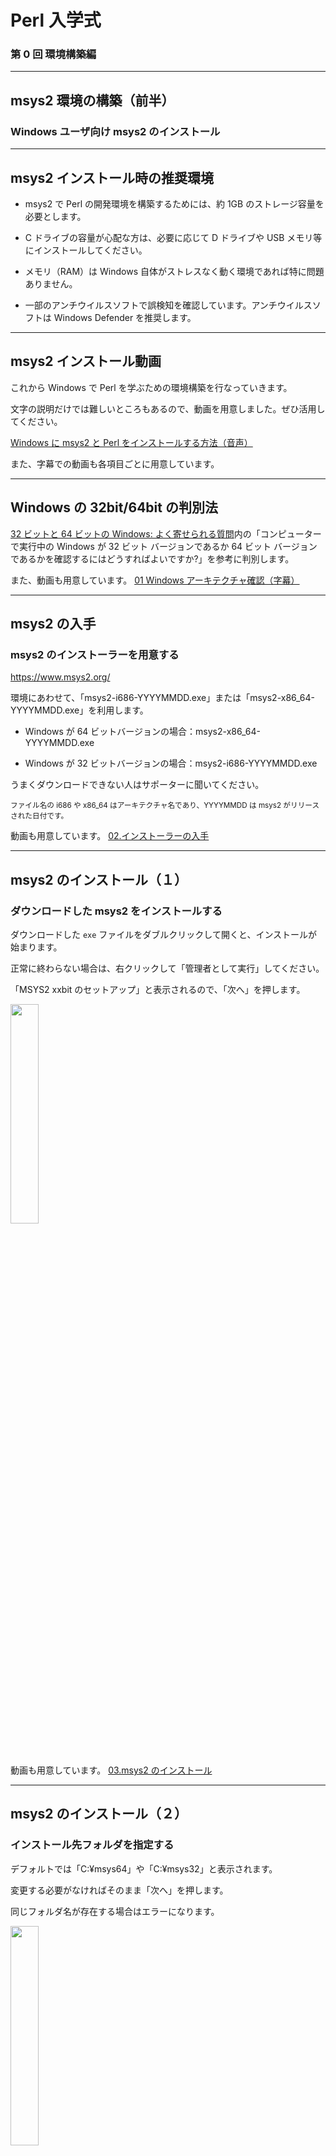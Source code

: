 # Perl 入学式

### 第 0 回 環境構築編

---

## msys2 環境の構築（前半）

### Windows ユーザ向け msys2 のインストール

---

## msys2 インストール時の推奨環境

- msys2 で Perl の開発環境を構築するためには、約 1GB のストレージ容量を必要とします。

- C ドライブの容量が心配な方は、必要に応じて D ドライブや USB メモリ等にインストールしてください。

- メモリ（RAM）は Windows 自体がストレスなく動く環境であれば特に問題ありません。

- 一部のアンチウイルスソフトで誤検知を確認しています。アンチウイルスソフトは Windows Defender を推奨します。

---

## msys2 インストール動画

これから Windows で Perl を学ぶための環境構築を行なっていきます。

文字の説明だけでは難しいところもあるので、動画を用意しました。ぜひ活用してください。

<a href="https://youtu.be/--XD8Q63XfU" target="_blank">Windows に msys2 と Perl をインストールする方法（音声）</a>

また、字幕での動画も各項目ごとに用意しています。

---

## Windows の 32bit/64bit の判別法

<a href="https://support.microsoft.com/ja-jp/help/15056/windows-32-64-bit-faq" target="_blank">32 ビットと 64 ビットの Windows: よく寄せられる質問</a>内の「コンピューターで実行中の Windows が 32 ビット バージョンであるか 64 ビット バージョンであるかを確認するにはどうすればよいですか?」を参考に判別します。

また、動画も用意しています。
<a href="https://youtu.be/55PqdgiJ-mU" target="_blank">01 Windows アーキテクチャ確認（字幕）</a>

---

## msys2 の入手

### msys2 のインストーラーを用意する

<a href="https://www.msys2.org/" target="_blank">https://www.msys2.org/</a>

環境にあわせて、「msys2-i686-YYYYMMDD.exe」または「msys2-x86_64-YYYYMMDD.exe」を利用します。

- Windows が 64 ビットバージョンの場合：msys2-x86_64-YYYYMMDD.exe

- Windows が 32 ビットバージョンの場合：msys2-i686-YYYYMMDD.exe

うまくダウンロードできない人はサポーターに聞いてください。

<small>ファイル名の i686 や x86_64 はアーキテクチャ名であり、YYYYMMDD は msys2 がリリースされた日付です。</small>

動画も用意しています。
<a href="https://youtu.be/YD_2pi6isQ4" target="_blank">02.インストーラーの入手</a>

---

## msys2 のインストール（１）

### ダウンロードした msys2 をインストールする

ダウンロードした `exe` ファイルをダブルクリックして開くと、インストールが始まります。

正常に終わらない場合は、右クリックして「管理者として実行」してください。

「MSYS2 xxbit のセットアップ」と表示されるので、「次へ」を押します。

<img src="image/0.png" align='left' style='width: 30%'><br clear="all">

<br clear="all">

動画も用意しています。
<a href="https://youtu.be/LNPbSXNH0yM" target="_blank">03.msys2 のインストール</a>

---

## msys2 のインストール（２）

### インストール先フォルダを指定する

デフォルトでは「C:¥msys64」や「C:¥msys32」と表示されます。

変更する必要がなければそのまま「次へ」を押します。

同じフォルダ名が存在する場合はエラーになります。

<img src="image/1.png" align='left' style='width: 30%'>

<br clear="all">

---

## msys2 のインストール（３）

### スタートメニューのショートカット名を指定

デフォルトでは「MSYS2 64bit」や「MSYS2 32bit」と表示されます。

任意の名前を指定できますが、変更する必要がなければそのまま「次へ」を押します。

<img src="image/2.png" align='left' style='width: 30%'>

<br clear="all">

---

## msys2 のインストール（４）

### インストールを開始します

ここまで完了すると「MSYS2 64bit のインストール」または「MSYS2 32bit のインストール」と表示され、msys2 のインストールがはじまります。
<img src="image/3.png" align='left' style='width: 30%'>

<br clear="all">

---

## msys2 のインストール（５）

### インストールの完了

インストールが完了すると「MSYS2 64bit のウィザードの完了」または「MSYS2 32bit のウィザードの完了」と表示されます。
<img src="image/4.png" align='left' style='width: 30%'>

<br clear="all">

「MSYS2 64bit を実行中。」「MSYS2 32bit を実行中。」どちらかが表示されます。チェックボックスはオンにしたまま「完了」をクリックします。

---

## msys2 のインストール（６）

### msys2 の起動

インストーラーで「完了」をクリックすると msys2 が起動します。

<img src="image/5.png" align='left' style='width: 30%'>

<br clear="all">

この「黒い窓」「黒い画面」のことを「**ターミナル**」「**端末**」と言います。

---

## msys2 のインストール（7）

### msys2 の起動（2 回目以降）

次回以降は次のどちらかの方法で起動します。

- スタートメニューから「MSYS2 MSYS」を選択して起動

- インストールしたディレクトリ内の「msys2.exe」を起動

- タスクバーの検索メニューに msys2 と入力し、検索候補の中から「MSYS2 MSYS」を選択して起動

---

## msys2 のインストール（8）

### msys2 を起動したときに

次のようなウィンドウが表示される場合があります。

<img src="image/mintty1.png" align='left' style='width: 30%'>

<br clear="all">

この場合は、「MSYS2」を選択します。

<small>Perl を利用する場合は「MSYS2」が適しているため</small>

---

## msys2 環境の構築（後半）

### Windows ユーザ向け Perl のインストール

---

## msys2 のセットアップ（１）

### パッケージマネージャを利用する

**パッケージマネージャ**はソフトウェアを管理するためのソフトウェアです。

このパッケージマネージャを利用して Perl をインストールします。

msys2 では <ruby>pacman<rt>パックマン</rt></ruby> というパッケージマネージャを利用します。

---

## msys2 のセットアップ（２）

### コマンド入力時の注意点

これ以降、下記のように入力コマンドを示す記載が頻繁に例示されます。

```bash
# msys2 とデータベース情報のアップデート
$ pacman -Syu
```

「<ruby>`#`<rt>シャープ</rt></ruby>」から始まる行はコメントです。**入力は不要**です。

「<ruby>`$`<rt>ダラー</rt></ruby>」はプロンプトです。コマンドが入力ができる状態であることを意味します。`$` の入力は必要ありません。

上記は `pacman -Syu`と入力し、行末で enter キー、またはリターンキーを押すことを意味します。

Perl のインストールまで動画も用意しています。
<a href="https://youtu.be/I6zO4l6koMU" target="_blank">04.Perl のインストール</a>

---

## msys2 のセットアップ（３）

### パッケージマネージャを利用する

利用するソフトウェアを最新で安全な状態に保つためには、パッケージマネージャが管理している情報の更新が不可欠です。

次のコマンドを実行して pacman が管理しているデータベースを更新しましょう。

大文字・小文字にも意味があります。書いてある通りに入力してください。

```bash
# msys2 とデータベース情報のアップデート
$ pacman -Syu
```

<img src="image/7.png" align='right' style='width: 30%'>

<br clear="all">

アップデートが成功すると、ターミナルは自動で閉じられます。

---

## msys2 のセットアップ（４）

### msys2 に perl をインストールする

pacman を利用して、さまざまなソフトウェアをインストールすることができます。

さっそく perl をインストールしてみましょう。

---

## msys2 のセットアップ（５）

### msys2 に perl をインストールする

次のコマンドを実行して perl を利用するために必要なソフトウェアをインストールします。
すべて完了するまで少し時間がかかります。

```bash
# perlと必要なソフトウェアのインストール
$ yes "" | pacman -Sy perl perl-CPAN msys2-devel make libcrypt-devel openssl perl-Net-SSLeay perl-IO-Socket-SSL
```

<img src="image/8.png" align='left' style='width: 30%'>

<br clear="all">

---

## perl の動作確認

### Windows ユーザ向け msys2 版

---

## perl の動作確認（１）

### perl が動作することを確認しましょう

次のコマンドを実行して perl のバージョンを確認します。

`This is perl 5, version xx, ...` などと表示されれば、インストールは成功しています。

```bash
# perlのバージョンを確認する
$ perl -v
```

<img src="image/9.png" align='left' style='width: 30%'>

<br clear="all">

---

## perl の動作確認（２）

### cpan が動作することを確認しましょう

次のコマンドを実行して perl で利用する cpan が動作することを確認します。

```bash
# cpanの動作状況を確認する。入力を求められるので yes と入力してエンターキーを押す
$ cpan JSON::XS

# インストールが完了したら以下を実行。正常な場合は何も出力されません。
$ perl -MJSON::XS -e 1
```

---

## perl の動作確認（3）

### すでに別の Perl をインストールしている場合

<img src="image/10.png" align='left' style='width: 30%'>

<br clear="all">

既に別の Perl をインストールしている場合、環境変数 PERL5LIB の影響を受ける場合があります。

その場合は「PERL5LIB=」などを実行し、PERL5LIB を空にしてから実行してください。

---

## msys2 の基本

### Windows ユーザ向け

---

## msys2 の基本 (１)

msys2 に限らず、ほとんど全てのソフトウェアは様々な理由でアップデートされます。

msys2 は pacman 利用することで、インストールされているソフトウェアを最新にすることができます。定期的に実行しましょう。

以下のコマンドを実行すると msys2 にインストールされているソフトウェアがアップデートされます。

ただし、アップデートは時間がかかるため、**ここでは実行せずに家で実行する** ようにしてください。

```bash
# ソフトウェアのアップデート
$ pacman -Syu
```

更新内容によっては、全ての更新が 1 度で終了せずに msys2 を 1 度閉じてから、再度起動し、もう一度上記のコマンドを実行する必要があるので覚えておきましょう。

---

## msys2 の基本 (２)

パッケージマネージャを利用したパッケージの検索とインストールの方法を紹介します。

もしもインストールが失敗する場合は、先ほど紹介したアップデートを実行してみましょう。

```bash
# パッケージの検索（perl-YAMLを検索する）
$ pacman -Ss perl-YAML

# パッケージ情報を確認（perl-YAMLを確認する）
$ pacman -Si perl-YAML

# パッケージのインストール（perl-YAMLをインストールする）
$ pacman -S perl-YAML
```

---

## msys2 の基本 (３)

msys2 では windows のコマンドも実行できます。

ただし、ターミナルの文字コードの問題で文字化けが発生する場合があります。

<img src="image/ping1.png" align='left' style='width: 70%'>

<br clear="all">

---

## msys2 の基本 (４)

msys2 に用意されている `start` コマンドは、アプリケーションを実行するためのコマンドです。

これは非常に便利な機能です。試しに以下のコマンドを実行してみてください。

```bash
# startの後にスペースと.（ドット）を入力して実行
$ start .
```

現在のディレクトリで <ruby>Explorer<rt>エクスプローラー</rt></ruby> が起動します。

---

## msys2 の基本 (５)

先ほどの start コマンドで開いた Explorer のディレクトリパスを見てみましょう。

次のようなパスになっているはずです。

```bash
# XXはアーキテクチャによって変わります。
# <User>の部分は皆さんが利用しているユーザー名です。
C:\msysXX\home\<User>
```

msys2 は標準で `C:\msysXX\` 配下に様々なディレクトリを作成します。

そのため、ファイルの編集には Windows のアプリケーションをそのまま利用することができます。

大切なことなので、必ず覚えておいてください。

---

## これで perl のインストールは完了です。お疲れ様でした!

